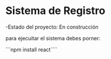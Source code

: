 <h1> Sistema de Registro </h1>

-Estado del proyecto: En construcción


para ejecuitar el sistema debes porner:

```npm install react````
